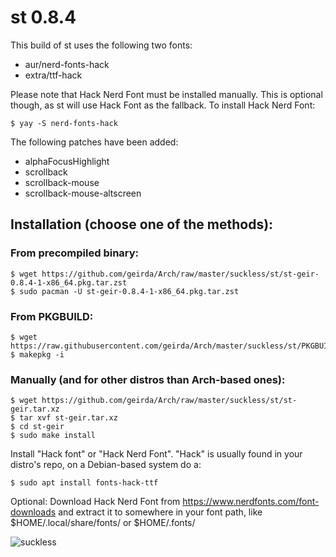 # st 0.8.4

This build of st uses the following two fonts:

* aur/nerd-fonts-hack
* extra/ttf-hack

Please note that Hack Nerd Font must be installed manually. This is optional though, as st will use Hack Font as the fallback. To install Hack Nerd Font:

	$ yay -S nerd-fonts-hack

The following patches have been added:

* alphaFocusHighlight
* scrollback
* scrollback-mouse
* scrollback-mouse-altscreen

## Installation (choose one of the methods):

### From precompiled binary:

	$ wget https://github.com/geirda/Arch/raw/master/suckless/st/st-geir-0.8.4-1-x86_64.pkg.tar.zst
	$ sudo pacman -U st-geir-0.8.4-1-x86_64.pkg.tar.zst

### From PKGBUILD:

	$ wget https://raw.githubusercontent.com/geirda/Arch/master/suckless/st/PKGBUILD
	$ makepkg -i

### Manually (and for other distros than Arch-based ones):

	$ wget https://github.com/geirda/Arch/raw/master/suckless/st/st-geir.tar.xz
	$ tar xvf st-geir.tar.xz
	$ cd st-geir
	$ sudo make install

Install "Hack font" or "Hack Nerd Font". "Hack" is usually found in your distro's repo, on a Debian-based system do a:

	$ sudo apt install fonts-hack-ttf

Optional: Download Hack Nerd Font from https://www.nerdfonts.com/font-downloads and extract it to somewhere in your font path, like $HOME/.local/share/fonts/ or $HOME/.fonts/

![suckless](https://raw.githubusercontent.com/geirda/Arch/master/suckless/suckless.png)
